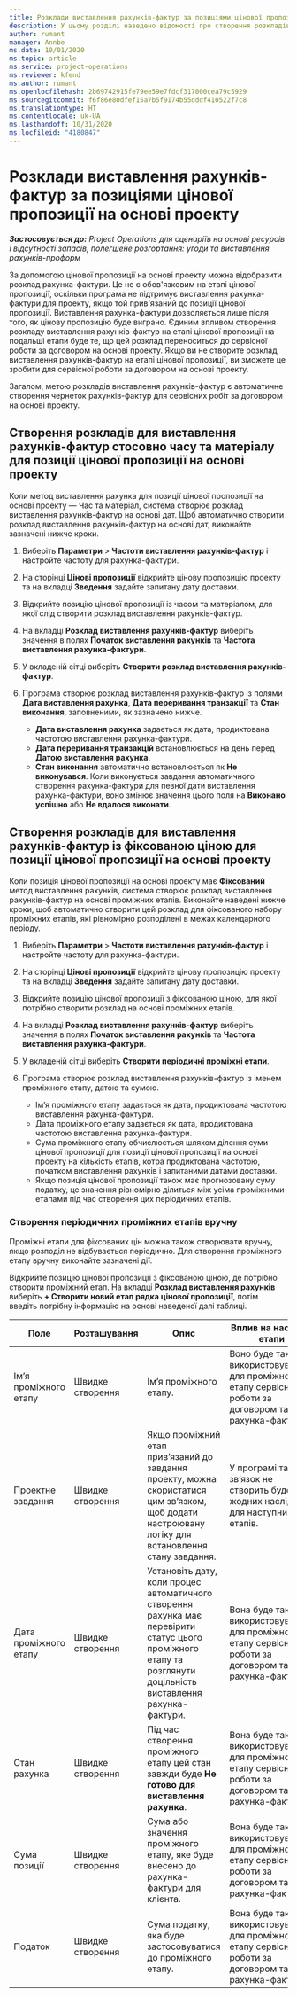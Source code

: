 ```yaml
---
title: Розклади виставлення рахунків-фактур за позиціями цінової пропозиції на основі проекту
description: У цьому розділі наведено відомості про створення розкладів виставлення рахунків-фактур та проміжних етапів для позицій цінових пропозицій.
author: rumant
manager: Annbe
ms.date: 10/01/2020
ms.topic: article
ms.service: project-operations
ms.reviewer: kfend
ms.author: rumant
ms.openlocfilehash: 2b69742915fe79ee59e7fdcf317000cea79c5929
ms.sourcegitcommit: f6f86e80dfef15a7b5f9174b55dddf410522f7c8
ms.translationtype: HT
ms.contentlocale: uk-UA
ms.lasthandoff: 10/31/2020
ms.locfileid: "4180847"
---
```

# <a name="invoice-schedules-on-project-based-quote-lines"></a>Розклади виставлення рахунків-фактур за позиціями цінової пропозиції на основі проекту

_**Застосовується до:** Project Operations для сценаріїв на основі ресурсів і відсутності запасів, полегшене розгортання: угоди та виставлення рахунків-проформ_

За допомогою цінової пропозиції на основі проекту можна відобразити розклад рахунка-фактури. Це не є обов'язковим на етапі цінової пропозиції, оскільки програма не підтримує виставлення рахунка-фактури для проекту, якщо той прив'язаний до позиції цінової пропозиції. Виставлення рахунка-фактури дозволяється лише після того, як цінову пропозицію буде виграно. Єдиним впливом створення розкладу виставлення рахунків-фактур на етапі цінової пропозиції на подальші етапи буде те, що цей розклад переноситься до сервісної роботи за договором на основі проекту. Якщо ви не створите розклад виставлення рахунків-фактур на етапі цінової пропозиції, ви зможете це зробити для сервісної роботи за договором на основі проекту.

Загалом, метою розкладів виставлення рахунків-фактур є автоматичне створення чернеток рахунків-фактур для сервісних робіт за договором на основі проекту. 

## <a name="create-a-time-and-material-invoice-schedule-for-a-project-based-quote-line"></a>Створення розкладів для виставлення рахунків-фактур стосовно часу та матеріалу для позиції цінової пропозиції на основі проекту

Коли метод виставлення рахунка для позиції цінової пропозиції на основі проекту — Час та матеріал, система створює розклад виставлення рахунків-фактур на основі дат. Щоб автоматично створити розклад виставлення рахунків-фактур на основі дат, виконайте зазначені нижче кроки.

1. Виберіть **Параметри** > **Частоти виставлення рахунків-фактур** і настройте частоту для рахунка-фактури.
2. На сторінці **Цінові пропозиції** відкрийте цінову пропозицію проекту та на вкладці **Зведення** задайте запитану дату доставки.
3. Відкрийте позицію цінової пропозиції із часом та матеріалом, для якої слід створити розклад виставлення рахунків-фактур. 
4. На вкладці **Розклад виставлення рахунків-фактур** виберіть значення в полях **Початок виставлення рахунків** та **Частота виставлення рахунка-фактури**. 
5. У вкладеній сітці виберіть **Створити розклад виставлення рахунків-фактур**.
6. Програма створює розклад виставлення рахунків-фактур із полями **Дата виставлення рахунка**, **Дата переривання транзакції** та **Стан виконання**, заповненими, як зазначено нижче.

    - **Дата виставлення рахунка** задається як дата, продиктована частотою виставлення рахунка-фактури.
    - **Дата переривання транзакцій** встановлюється на день перед **Датою виставлення рахунка**.
    - **Стан виконання** автоматично встановлюється як **Не виконувався**. Коли виконується завдання автоматичного створення рахунка-фактури для певної дати виставлення рахунка-фактури, воно змінює значення цього поля на **Виконано успішно** або **Не вдалося виконати**.

## <a name="create-a-fixed-price-invoice-schedule-for-a-project-based-quote-line"></a>Створення розкладів для виставлення рахунків-фактур із фіксованою ціною для позиції цінової пропозиції на основі проекту

Коли позиція цінової пропозиції на основі проекту має **Фіксований** метод виставлення рахунків, система створює розклад виставлення рахунків-фактур на основі проміжних етапів. Виконайте наведені нижче кроки, щоб автоматично створити цей розклад для фіксованого набору проміжних етапів, які рівномірно розподілені в межах календарного періоду.

1. Виберіть **Параметри** > **Частоти виставлення рахунків-фактур** і настройте частоту для рахунка-фактури.
2. На сторінці **Цінові пропозиції** відкрийте цінову пропозицію проекту та на вкладці **Зведення** задайте запитану дату доставки.
3. Відкрийте позицію цінової пропозиції з фіксованою ціною, для якої потрібно створити розклад на основі проміжних етапів. 
4. На вкладці **Розклад виставлення рахунків-фактур** виберіть значення в полях **Початок виставлення рахунків** та **Частота виставлення рахунка-фактури**. 
5. У вкладеній сітці виберіть **Створити періодичні проміжні етапи**.
6. Програма створює розклад виставлення рахунків-фактур із іменем проміжного етапу, датою та сумою.

    - Ім’я проміжного етапу задається як дата, продиктована частотою виставлення рахунка-фактури.
    - Дата проміжного етапу задається як дата, продиктована частотою виставлення рахунка-фактури.
    - Сума проміжного етапу обчислюється шляхом ділення суми цінової пропозиції для позиції цінової пропозиції на основі проекту на кількість етапів, котра продиктована частотою, початком виставлення рахунків і запитаними датами доставки.
    - Якщо позиція цінової пропозиції також має прогнозовану суму податку, це значення рівномірно ділиться між усіма проміжними етапами під час створення цих періодичних етапів.

### <a name="manually-create-milestones"></a>Створення періодичних проміжних етапів вручну

Проміжні етапи для фіксованих цін можна також створювати вручну, якщо розподіл не відбувається періодично. Для створення проміжного етапу вручну виконайте зазначені дії.

Відкрийте позицію цінової пропозиції з фіксованою ціною, де потрібно створити проміжний етап. На вкладці **Розклад виставлення рахунків** виберіть **+ Створити новий етап рядка цінової пропозиції**, потім введіть потрібну інформацію на основі наведеної далі таблиці.

| **Поле** | **Розташування** | **Опис** | **Вплив на наступні етапи** |
| --- | --- | --- | --- |
| Ім’я проміжного етапу | Швидке створення | Ім’я проміжного етапу. | Воно буде також використовуватись для проміжного етапу сервісної роботи за договором та рахунка-фактури |
| Проектне завдання | Швидке створення | Якщо проміжний етап прив’язаний до завдання проекту, можна скористатися цим зв’язком, щоб додати настроювану логіку для встановлення стану завдання. | У програмі такий зв’язок не створить буде жодних наслідків для наступних етапів. |
| Дата проміжного етапу | Швидке створення | Установіть дату, коли процес автоматичного створення рахунка має перевірити статус цього проміжного етапу та розглянути доцільність виставлення рахунка-фактури. | Вона буде також використовуватись для проміжного етапу сервісної роботи за договором та рахунка-фактури. |
| Стан рахунка | Швидке створення | Під час створення проміжного етапу цей стан завжди буде **Не готово для виставлення рахунка**. | Вона буде також використовуватись для проміжного етапу сервісної роботи за договором та рахунка-фактури. |
| Сума позиції | Швидке створення | Сума або значення проміжного етапу, яке буде внесено до рахунка-фактури для клієнта. | Вона буде також використовуватись для проміжного етапу сервісної роботи за договором та рахунка-фактури. |
| Податок | Швидке створення | Сума податку, яка буде застосовуватися до проміжного етапу. | Вона буде також використовуватись для проміжного етапу сервісної роботи за договором та рахунка-фактури. |
